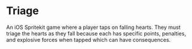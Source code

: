 # Triage
An iOS Spritekit game where a player taps on falling hearts. They must triage the hearts as they fall because each has specific points, penalties, and explosive forces when tapped which can have consequences.
